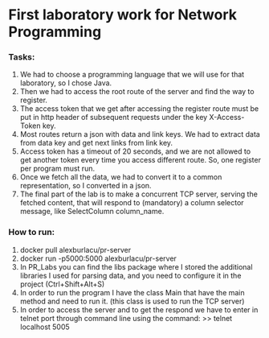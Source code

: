# **First laboratory work for Network Programming**
### Tasks:
1. We had to choose a programming language that we will use for that laboratory, so I chose Java.
2. Then we had to access the root route of the server and find the way to register.
3. The access token that we get after accessing the register route must be put in http header 
   of subsequent requests under the key X-Access-Token key.
4. Most routes return a json with data and link keys. We had to extract data from data key 
   and get next links from link key.
5. Access token has a timeout of 20 seconds, and we are not allowed to get another token 
   every time you access different route. So, one register per program must run.
6. Once we fetch all the data, we had to convert it to a common representation, so I converted in a json.
7. The final part of the lab is to make a concurrent TCP server, serving the fetched content, 
   that will respond to (mandatory) a column selector message, like SelectColumn column_name.
   
### How to run:
1. docker pull alexburlacu/pr-server
2. docker run -p5000:5000 alexburlacu/pr-server
3. In PR_Labs you can find the libs package where I stored the additional libraries I used for parsing data, and 
   you need to configure it in the project (Ctrl+Shift+Alt+S)
4. In order to run the program I have the class Main that have the main method and need to run it.
   (this class is used to run the TCP server)
5. In order to access the server and to get the respond we have to enter in telnet port through command line
   using the command: >> telnet localhost 5005